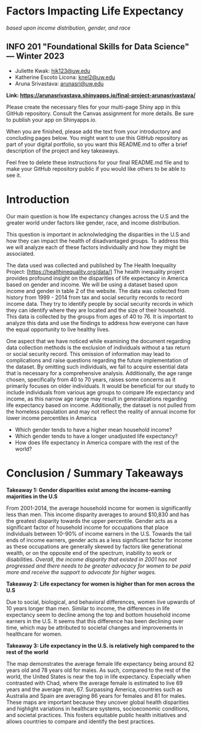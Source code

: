 # Factors Impacting Life Expectancy
 *based upon income distribution, gender, and race* 

## INFO 201 "Foundational Skills for Data Science" — Winter 2023

* Juliette Kwak: hjk123@uw.edu
* Katherine Escoto Licona: knel2@uw.edu
* Aruna Srivastava: arunasri@uw.edu 

**Link: https://arunasrivastava.shinyapps.io/final-project-arunasrivastava/**

Please create the necessary files for your multi-page Shiny app in this GitHub repository. Consult the Canvas assignment for more details. Be sure to publish your app on Shinyapps.io.

When you are finished, please add the text from your introductory and concluding pages below. You might want to use this GitHub repository as part of your digital portfolio, so you want this README.md to offer a brief description of the project and key takeaways.

Feel free to delete these instructions for your final README.md file and to make your GitHub repository public if you would like others to be able to see it. 

# Introduction
Our main question is how life expectancy changes across the U.S and the greater world under factors like gender, race, and income distribution. 


This question is important in acknolwledging the disparities in the U.S and how they can impact the health of disadvantaged groups. 
To address this we will analyze each of these factors individually and how they might be associated. 


The data used was collected and published by The Health Inequality Project: [https://healthinequality.org/data/]
The health inequality project provides profound insight on the disparities of life expectancy in America based on gender and income. We will be using a dataset based upon income and gender in table 2 of the website. The data was collected from history from 1999 - 2014 from tax and social security records to record income data. They try to identify people by social security records in which they can identify where they are located and the size of their household. This data is collected by the groups from ages of 40 to 76. It is important to analyze this data and use the findings to address how everyone can have the equal opportunity to live healthy lives.


One aspect that we have noticed while examining the document regarding data collection methods is the exclusion of individuals without a tax return or social security record. This omission of information may lead to complications and raise questions regarding the future implementation of the dataset. By omitting such individuals, we fail to acquire essential data that is necessary for a comprehensive analysis. Additionally, the age range chosen, specifically from 40 to 70 years, raises some concerns as it primarily focuses on older individuals. It would be beneficial for our study to include individuals from various age groups to compare life expectancy and income, as this narrow age range may result in generalizations regarding life expectancy based on income. Additionally, the dataset is not pulled from the homeless population and may not reflect the reality of annual income for lower income percentiles in America

* Which gender tends to have a higher mean household income?
* Which gender tends to have a longer unadjusted life expectancy?
* How does life expectancy in America compare with the rest of the world?

# Conclusion / Summary Takeaways

**Takeaway 1: Gender disparities exist among the income-earning majorities in the U.S** 

From 2001-2014, the average household income for women is significantly less than men. This income disparity averages to around $10,830 and has the greatest disparity towards the upper percentile. Gender acts as a significant factor of household income for occupations that place individuals between 10-90% of income earners in the U.S. Towards the tail ends of income earners, gender acts as a less significant factor for income as these occupations are generally skewed by factors like generational wealth, or on the opposite end of the spectrum, inability to work or disabilities. *Overall, the income disparity that existed in 2001 has not progressed and there needs to be greater advocacy for women to be paid more and receive the support to advocate for higher wages.* 

**Takeaway 2: Life expectancy for women is higher than for men across the U.S**

Due to social, biological, and behavioral differences, women live upwards of 10 years longer than men. Similar to income, the differences in life expectancy seem to decline among the top and bottom household income earners in the U.S. It seems that this difference has been declining over time, which may be attributed to societal changes and improvements in healthcare for women. 

**Takeaway 3: Life expectancy in the U.S. is relatively high compared to the rest of the world** 

The map demonstrates the average female life expectancy being around 82 years old and 78 years old for males. As such, compared to the rest of the world, the United States is near the top in life expectancy. Especially when contrasted with Chad, where the average female is estimated to live 69 years and the average man, 67. Surpassing America, countries such as Australia and Spain are averaging 86 years for females and 81 for males. These maps are important because they uncover global health disparities and highlight variations in healthcare systems, socioeconomic conditions, and societal practices. This fosters equitable public health initiatives and allows countries to compare and identify the best practices.